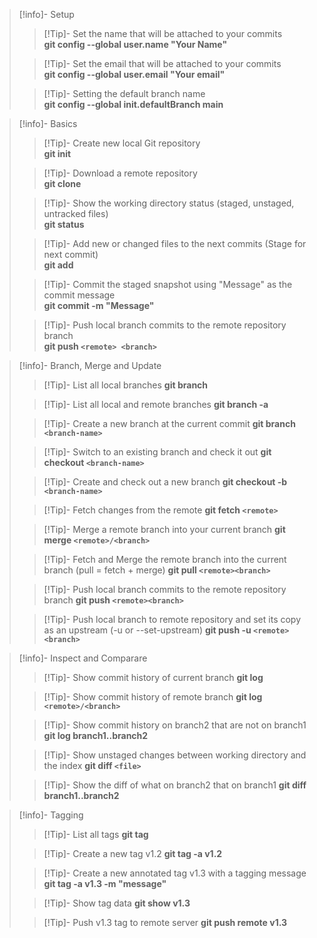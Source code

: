 
> [!info]- Setup
>
> > [!Tip]- Set the name that will be attached to your commits  
> > **git config --global user.name "Your Name"**
>
> > [!Tip]- Set the email that will be attached to your commits  
> > **git config --global user.email "Your email"**
>
> > [!Tip]- Setting the default branch name  
> > **git config --global init.defaultBranch main** 


> [!info]- Basics
>
> > [!Tip]- Create new local Git repository  
> > **git init**
>
> > [!Tip]- Download a remote repository  
> > **git clone**
>
> > [!Tip]- Show the working directory status (staged, unstaged, untracked files)  
> > **git status**
>
> > [!Tip]- Add new or changed files to the next commits (Stage for next commit)  
> > **git add**
>
> > [!Tip]- Commit the staged snapshot using "Message" as the commit message  
> > **git commit -m "Message"**
>
> > [!Tip]- Push local branch commits to the remote repository branch  
> > **git push `<remote> <branch>`**

> [!info]- Branch, Merge and Update
>
> > [!Tip]- List all local branches
> > **git branch**
>
> > [!Tip]- List all local and remote branches
> > **git branch -a**
>
> > [!Tip]- Create a new branch at the current commit
> > **git branch `<branch-name>`**
>
> > [!Tip]- Switch to an existing branch and check it out
> > **git checkout `<branch-name>`**
>
> > [!Tip]- Create and check out a new branch
> > **git checkout -b `<branch-name>`**
>
> > [!Tip]- Fetch changes from the remote
> > **git fetch `<remote>`**
>
> > [!Tip]- Merge a remote branch into your current branch
> > **git merge `<remote>/<branch>`**
>
> > [!Tip]- Fetch and Merge the remote branch into the current branch (pull = fetch + merge)
> > **git pull `<remote><branch>`**
>
> > [!Tip]- Push local branch commits to the remote repository branch
> > **git push `<remote><branch>`**
>
> > [!Tip]- Push local branch to remote repository and set its copy as an upstream (-u or --set-upstream)
> > **git push -u `<remote><branch>`**

> [!info]- Inspect and Comparare
>
> > [!Tip]- Show commit history of current branch
> > **git log**
>
> > [!Tip]- Show commit history of remote branch
> > **git log `<remote>/<branch>`**
>
> > [!Tip]- Show commit history on branch2 that are not on branch1
> > **git log branch1..branch2**
>
> > [!Tip]- Show unstaged changes between working directory and the index
> > **git diff `<file>`**
>
> > [!Tip]- Show the diff of what on branch2 that on branch1
> > **git diff branch1..branch2**

> [!info]- Tagging
>
> > [!Tip]- List all tags
> > **git tag**
>
> > [!Tip]- Create a new tag v1.2
> > **git tag -a v1.2**
>
> > [!Tip]- Create a new annotated tag v1.3 with a tagging message
> > **git tag -a v1.3 -m "message"**
>
> > [!Tip]- Show tag data
> > **git show v1.3**
>
> > [!Tip]- Push v1.3 tag to remote server
> > **git push remote v1.3**
